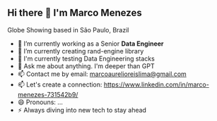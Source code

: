 ## Hi there 👋 I'm Marco Menezes

Globe Showing based in São Paulo, Brazil
- 🔭 I’m currently working as a Senior **Data Engineer**
- 🌱 I’m currently creating rand-engine library
- 💮 I'm currently testing Data Engineering stacks
- 💬 Ask me about anything. I'm deeper than GPT
- 📫 Contact me by email: marcoaurelioreislima@gmail.com
- 📫 Let's create a connection: https://www.linkedin.com/in/marco-menezes-731542b9/
- 😄 Pronouns: ...
- ⚡ Always diving into new tech to stay ahead

